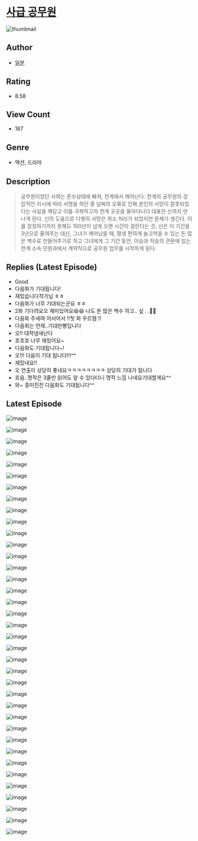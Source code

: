 # [사급 공무원](https://comic.naver.com/challenge/list?titleId=810726)
![thumbnail](https://image-comic.pstatic.net/user_contents_data/challenge_comic/2023/05/24/334574/upload_3702860731107260722_480x623.jpeg)

## Author
- [일분](https://comic.naver.com/artistTitle?id=334574)

## Rating
- 8.58

## View Count
- 167

## Genre
- 액션, 드라마

## Description
> 공무원이었던 사희는 혼수상태에 빠져, 천계에서 깨어난다. 천계의 공무원의 강압적인 지시에 따라 서명을 하던 중 날짜의 오류로 인해 본인의 사망이 잘못되었다는 사실을 깨닫고 이를 극복하고자 천계 곳곳을 돌아다니다 대표인 신까지 만나게 된다. 신의 도움으로 다행히 사망은 취소 처리가 되었지만 문제가 생긴다. 이를 정정하기까지 못해도 100년이 넘게 오랜 시간이 걸린다는 것, 신은 이 기간을 3년으로 줄여주는 대신, 그녀가 깨어났을 때, 평생 편하게 놀고먹을 수 있는 돈 많은 백수로 만들어주기로 하고 그녀에게 그 기간 동안, 이승과 저승의 관문에 있는 천계 소속 민원과에서 계약직으로 공무원 업무를 시작하게 된다.

## Replies (Latest Episode)
- Good
- 다음화가 기대됩니다!
- 재밌습니다작가님 ㅎㅎ
- 다음화가 너무 기대되는군요 ㅎㅎ
- 2화 기다려요오 재미있어요😆😆 나도 돈 많은 백수 하고.. 싶 . .🫢🫢
- 다음화 주세여 어서어서 !!첫 화 꾸르잼 !!
- 다음회는 언제..기대만빵입니다
- 오!! 대작냄새난다
- 호호호 너무 재밌어요~
- 다음화도 기대됩니다~!
- 오!!! 다음이 기대 됩니다!!!^^
- 재밌네요!!
- 오 연출이 상당히 좋네요ㅋㅋㅋㅋㅋㅋㅋㅋ 상당히 기대가 됩니다
- 흐음..명작은 3줄만 읽어도 알 수 있다더니 명작 느낌 나네요기대할게요^^
- 와~ 흥미진진 다음화도 기대됩니다^^

## Latest Episode
![image](https://image-comic.pstatic.net/user_contents_data/challenge_comic/2023/05/24/334574/upload_3544668482806756408.jpeg)

![image](https://image-comic.pstatic.net/user_contents_data/challenge_comic/2023/05/24/334574/upload_3979321925399897392.jpeg)

![image](https://image-comic.pstatic.net/user_contents_data/challenge_comic/2023/05/24/334574/upload_7016948205638464357.jpeg)

![image](https://image-comic.pstatic.net/user_contents_data/challenge_comic/2023/05/24/334574/upload_3486742906569581367.jpeg)

![image](https://image-comic.pstatic.net/user_contents_data/challenge_comic/2023/05/24/334574/upload_7018072993131868976.jpeg)

![image](https://image-comic.pstatic.net/user_contents_data/challenge_comic/2023/05/24/334574/upload_3761408608625059126.jpeg)

![image](https://image-comic.pstatic.net/user_contents_data/challenge_comic/2023/05/24/334574/upload_7161961681761952817.jpeg)

![image](https://image-comic.pstatic.net/user_contents_data/challenge_comic/2023/05/24/334574/upload_7149526197514548788.jpeg)

![image](https://image-comic.pstatic.net/user_contents_data/challenge_comic/2023/05/24/334574/upload_4134642430600897378.jpeg)

![image](https://image-comic.pstatic.net/user_contents_data/challenge_comic/2023/05/24/334574/upload_7076952042679711846.jpeg)

![image](https://image-comic.pstatic.net/user_contents_data/challenge_comic/2023/05/24/334574/upload_4123100861288167216.jpeg)

![image](https://image-comic.pstatic.net/user_contents_data/challenge_comic/2023/05/24/334574/upload_4049690859428655664.jpeg)

![image](https://image-comic.pstatic.net/user_contents_data/challenge_comic/2023/05/24/334574/upload_3474075437487973432.jpeg)

![image](https://image-comic.pstatic.net/user_contents_data/challenge_comic/2023/05/24/334574/upload_7076901267539310391.jpeg)

![image](https://image-comic.pstatic.net/user_contents_data/challenge_comic/2023/05/24/334574/upload_3559022808131646515.jpeg)

![image](https://image-comic.pstatic.net/user_contents_data/challenge_comic/2023/05/24/334574/upload_3918467444433369188.jpeg)

![image](https://image-comic.pstatic.net/user_contents_data/challenge_comic/2023/05/24/334574/upload_3559027013777319009.jpeg)

![image](https://image-comic.pstatic.net/user_contents_data/challenge_comic/2023/05/24/334574/upload_7004897566771000882.jpeg)

![image](https://image-comic.pstatic.net/user_contents_data/challenge_comic/2023/05/24/334574/upload_3631134067786201446.jpeg)

![image](https://image-comic.pstatic.net/user_contents_data/challenge_comic/2023/05/24/334574/upload_7364565382334788962.jpeg)

![image](https://image-comic.pstatic.net/user_contents_data/challenge_comic/2023/05/24/334574/upload_3703756823769473591.jpeg)

![image](https://image-comic.pstatic.net/user_contents_data/challenge_comic/2023/05/24/334574/upload_3762249725712360759.jpeg)

![image](https://image-comic.pstatic.net/user_contents_data/challenge_comic/2023/05/24/334574/upload_3919927600136534322.jpeg)

![image](https://image-comic.pstatic.net/user_contents_data/challenge_comic/2023/05/24/334574/upload_7364564309401352545.jpeg)

![image](https://image-comic.pstatic.net/user_contents_data/challenge_comic/2023/05/24/334574/upload_7089621706626969698.jpeg)

![image](https://image-comic.pstatic.net/user_contents_data/challenge_comic/2023/05/24/334574/upload_3919037005076379952.jpeg)

![image](https://image-comic.pstatic.net/user_contents_data/challenge_comic/2023/05/24/334574/upload_7220174234087667506.jpeg)

![image](https://image-comic.pstatic.net/user_contents_data/challenge_comic/2023/05/24/334574/upload_3486124989711987046.jpeg)

![image](https://image-comic.pstatic.net/user_contents_data/challenge_comic/2023/05/24/334574/upload_3473458607066461030.jpeg)

![image](https://image-comic.pstatic.net/user_contents_data/challenge_comic/2023/05/24/334574/upload_3559028086613239351.jpeg)

![image](https://image-comic.pstatic.net/user_contents_data/challenge_comic/2023/05/24/334574/upload_4121410722216501817.jpeg)

![image](https://image-comic.pstatic.net/user_contents_data/challenge_comic/2023/05/24/334574/upload_4136046506079762483.jpeg)

![image](https://image-comic.pstatic.net/user_contents_data/challenge_comic/2023/05/24/334574/upload_4062921282795168869.jpeg)

![image](https://image-comic.pstatic.net/user_contents_data/challenge_comic/2023/05/24/334574/upload_3486683524352206438.jpeg)

![image](https://image-comic.pstatic.net/user_contents_data/challenge_comic/2023/05/24/334574/upload_7221065912147063394.jpeg)

![image](https://image-comic.pstatic.net/user_contents_data/challenge_comic/2023/05/24/334574/upload_7076669284326455606.jpeg)

![image](https://image-comic.pstatic.net/user_contents_data/challenge_comic/2023/05/24/334574/upload_7293687577125139765.jpeg)
